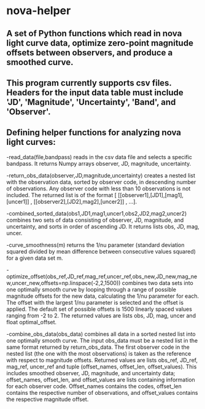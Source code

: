 # nova-helper
## A set of Python functions which read in nova light curve data, optimize zero-point magnitude offsets between observers, and produce a smoothed curve. 
## This program currently supports csv files. Headers for the input data table must include 'JD', 'Magnitude', 'Uncertainty', 'Band', and 'Observer'.
## Defining helper functions for analyzing nova light curves:

-read_data(file,bandpass) reads in the csv data file and selects a specific bandpass. It returns Numpy arrays observer, JD, magnitude, uncertainty.

-return_obs_data(observer,JD,magnitude,uncertainty) creates a nested list with the observation data, sorted by observer code, in descending number of observations. Any observer code with less than 10 observations is not included. The returned list is of the format [ [[observer1],[JD1],[mag1],[uncer1]] , [[observer2],[JD2],mag2],[uncer2]] , ...]. 

-combined_sorted_data(obs1,JD1,mag1,uncer1,obs2,JD2,mag2,uncer2) combines two sets of data consisting of observer, JD, magnitude, and uncertainty, and sorts in order of ascending JD. It returns lists obs, JD, mag, uncer. 

-curve_smoothness(m) returns the 1/nu parameter (standard deviation squared divided by mean difference between consecutive values squared) for a given data set m. 

-optimize_offset(obs_ref,JD_ref,mag_ref,uncer_ref,obs_new,JD_new,mag_new,uncer_new,offsets=np.linspace(-2,2,1500)) combines two data sets into one optimally smooth curve by looping through a range of possible magnitude offsets for the new data, calculating the 1/nu parameter for each. The offset with the largest 1/nu parameter is selected and the offset is applied. The default set of possible offsets is 1500 linearly spaced values ranging from -2 to 2. The returned values are lists obs, JD, mag, uncer and float optimal_offset.

-combine_obs_data(obs_data) combines all data in a sorted nested list into one optimally smooth curve. The input obs_data must be a nested list in the same format returned by return_obs_data. The first observer code in the nested list (the one with the most observations) is taken as the reference with respect to magnitude offsets. Returned values are lists obs_ref, JD_ref, mag_ref, uncer_ref and tuple (offset_names, offset_len, offset_values). This includes smoothed observer, JD, magnitude, and uncertainty data; offset_names, offset_len, and offset_values are lists containing information for each observer code. Offset_names contains the codes, offset_len contains the respective number of observations, and offset_values contains the respective magnitude offset.
